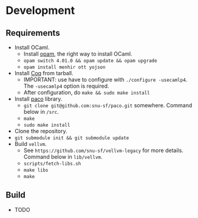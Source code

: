 # Development #

## Requirements ##
- Install OCaml.
  + Install [opam](http://opam.ocamlpro.com/), the right way to install OCaml.
  + `opam switch 4.01.0 && opam update && opam upgrade`
  + `opam install menhir ott yojson`
- Install [Coq](http://coq.inria.fr/download) from tarball.
  + IMPORTANT: use have to configure with `./configure -usecamlp4`. The `-usecamlp4` option is required.
  + After configuration, do `make && sudo make install`
- Install [paco](plv.mpi-sws.org/paco/) library.
  + `git clone git@github.com:snu-sf/paco.git` somewhere. Command below in `/src`.
  + `make`
  + `sudo make install`
- Clone the repository.
- `git submodule init && git submodule update`
- Build `vellvm`.
  + See `https://github.com/snu-sf/vellvm-legacy` for more details. Command below in `lib/vellvm`.
  + `scripts/fetch-libs.sh`
  + `make libs`
  + `make`

## Build ##
- TODO
